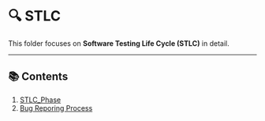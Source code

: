 # 🔍 STLC

This folder focuses on **Software Testing Life Cycle (STLC)** in detail.

---

## 📚 Contents
1. [STLC_Phase](./01_STLC_Phase.md)
2. [Bug Reporing Process](./02_Bug_reporting.md)

